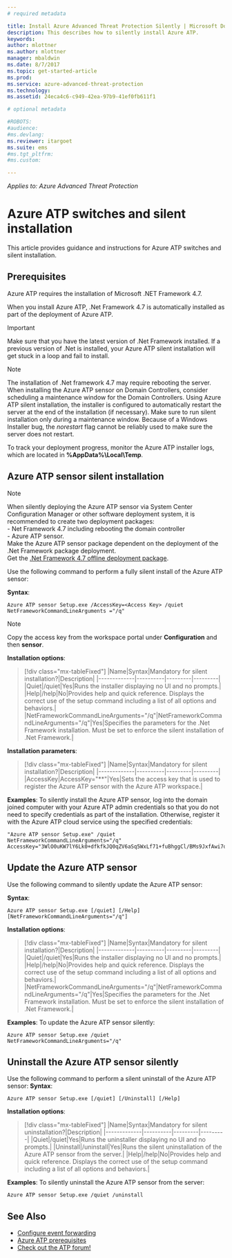 ```yaml
---
# required metadata

title: Install Azure Advanced Threat Protection Silently | Microsoft Docs
description: This describes how to silently install Azure ATP.
keywords:
author: mlottner
ms.author: mlottner
manager: mbaldwin
ms.date: 8/7/2017
ms.topic: get-started-article
ms.prod:
ms.service: azure-advanced-threat-protection
ms.technology:
ms.assetid: 24eca4c6-c949-42ea-97b9-41ef0fb611f1

# optional metadata

#ROBOTS:
#audience:
#ms.devlang:
ms.reviewer: itargoet
ms.suite: ems
#ms.tgt_pltfrm:
#ms.custom:

---
```


*Applies to: Azure Advanced Threat Protection*


# Azure ATP switches and silent installation
This article provides guidance and instructions for Azure ATP switches and silent installation.

## Prerequisites

Azure ATP requires the installation of Microsoft .NET Framework 4.7. 

When you install Azure ATP, .Net Framework 4.7 is automatically installed as part of the deployment of Azure ATP.

> [!IMPORTANT] 
> Make sure that you have the latest version of .Net Framework installed. If a previous version of .Net is installed, your Azure ATP silent installation will get stuck in a loop and fail to install. 

> [!NOTE] 
> The installation of .Net framework 4.7 may require rebooting the server. When installing the Azure ATP sensor on Domain Controllers, consider scheduling a maintenance window for the Domain Controllers.
Using Azure ATP silent installation, the installer is configured to automatically restart the server at the end of the installation (if necessary). Make sure to run silent installation only during a maintenance window. Because of a Windows Installer bug, the *norestart* flag cannot be reliably used to make sure the server does not restart.

To track your deployment progress, monitor the Azure ATP installer logs, which are located in **%AppData%\Local\Temp**.



## Azure ATP sensor silent installation

> [!NOTE]
> When silently deploying the Azure ATP sensor via System Center Configuration Manager or other software deployment system, it is recommended to create two deployment packages:</br>- Net Framework 4.7 including rebooting the domain controller</br>- Azure ATP sensor. </br>Make the Azure ATP sensor package dependent on the deployment of the .Net Framework package deployment. </br>Get the [.Net Framework 4.7 offline deployment package](https://www.microsoft.com/download/details.aspx?id=49982). 


Use the following command to perform a fully silent install of the Azure ATP sensor:


**Syntax**:

    Azure ATP sensor Setup.exe /AccessKey=<Access Key> /quiet NetFrameworkCommandLineArguments ="/q" 
   

> [!NOTE]
> Copy the access key from the workspace portal under **Configuration** and then **sensor**.


**Installation options**:

> [!div class="mx-tableFixed"]
|Name|Syntax|Mandatory for silent installation?|Description|
|-------------|----------|---------|---------|
|Quiet|/quiet|Yes|Runs the installer displaying no UI and no prompts.|
|Help|/help|No|Provides help and quick reference. Displays the correct use of the setup command including a list of all options and behaviors.|
|NetFrameworkCommandLineArguments="/q"|NetFrameworkCommandLineArguments="/q"|Yes|Specifies the parameters for the .Net Framework installation. Must be set to enforce the silent installation of .Net Framework.|

**Installation parameters**:

> [!div class="mx-tableFixed"]
|Name|Syntax|Mandatory for silent installation?|Description|
|-------------|----------|---------|---------|
|AccessKey|AccessKey="\*\*"|Yes|Sets the access key that is used to register the Azure ATP sensor with the Azure ATP workspace.|

**Examples**:
To silently install the Azure ATP sensor, log into the domain joined computer with your Azure ATP admin credentials so that you do not need to specify credentials as part of the installation. Otherwise, register it with the Azure ATP cloud service using the specified credentials:

    "Azure ATP sensor Setup.exe" /quiet NetFrameworkCommandLineArguments="/q" 
    AccessKey="3WlO0uKW7lY6Lk0+dfkfkJQ0qZV6aSq5WxLf71+fuBhggCl/BMs9JxfAwi7oy9vYGviazUS1EPpzte7z8s4grw==" 
    

## Update the Azure ATP sensor

Use the following command to silently update the Azure ATP sensor:

**Syntax**:

    Azure ATP sensor Setup.exe [/quiet] [/Help] [NetFrameworkCommandLineArguments="/q"]


**Installation options**:

> [!div class="mx-tableFixed"]
|Name|Syntax|Mandatory for silent installation?|Description|
|-------------|----------|---------|---------|
|Quiet|/quiet|Yes|Runs the installer displaying no UI and no prompts.|
|Help|/help|No|Provides help and quick reference. Displays the correct use of the setup command including a list of all options and behaviors.|
|NetFrameworkCommandLineArguments="/q"|NetFrameworkCommandLineArguments="/q"|Yes|Specifies the parameters for the .Net Framework installation. Must be set to enforce the silent installation of .Net Framework.|


**Examples**:
To update the Azure ATP sensor silently:

    Azure ATP sensor Setup.exe /quiet NetFrameworkCommandLineArguments="/q"

## Uninstall the Azure ATP sensor silently

Use the following command to perform a silent uninstall of the Azure ATP sensor:
**Syntax**:

    Azure ATP sensor Setup.exe [/quiet] [/Uninstall] [/Help]
    
**Installation options**:

> [!div class="mx-tableFixed"]
|Name|Syntax|Mandatory for silent uninstallation?|Description|
|-------------|----------|---------|---------|
|Quiet|/quiet|Yes|Runs the uninstaller displaying no UI and no prompts.|
|Uninstall|/uninstall|Yes|Runs the silent uninstallation of the Azure ATP sensor from the server.|
|Help|/help|No|Provides help and quick reference. Displays the correct use of the setup command including a list of all options and behaviors.|

**Examples**:
To silently uninstall the Azure ATP sensor from the server:


    Azure ATP sensor Setup.exe /quiet /uninstall
    



## See Also

- [Configure event forwarding](configure-event-forwarding.md)
- [Azure ATP prerequisites](atp-prerequisites.md)
- [Check out the ATP forum!](https://aka.ms/azureatpcommunity)

